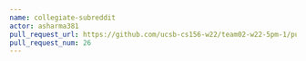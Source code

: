 ```yaml
---
name: collegiate-subreddit
actor: asharma381
pull_request_url: https://github.com/ucsb-cs156-w22/team02-w22-5pm-1/pull/26
pull_request_num: 26
---
```

